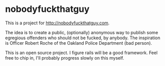 nobodyfuckthatguy
=================
This is a project for http://nobodyfuckthatguy.com.

The idea is to create a public, (optionally) anonymous way to publish some egregious offenders who should not be fucked, by anybody. The inspiration is Officer Robert Roche of the Oakland Police Department (bad person).

This is an open source project. I figure rails will be a good framework. Feel free to chip in, I'll probably progress slowly on this myself.